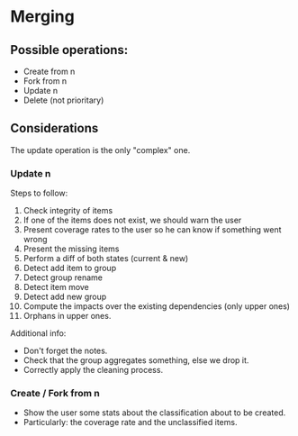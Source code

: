 # Merging

## Possible operations:

* Create from n
* Fork from n
* Update n
* Delete (not prioritary)

## Considerations

The update operation is the only "complex" one.

### Update n

Steps to follow:

1. Check integrity of items
  1. If one of the items does not exist, we should warn the user
  2. Present coverage rates to the user so he can know if something went wrong
  3. Present the missing items
2. Perform a diff of both states (current & new)
  1. Detect add item to group
  2. Detect group rename
  3. Detect item move
  4. Detect add new group
3. Compute the impacts over the existing dependencies (only upper ones)
  1. Orphans in upper ones.

Additional info:

* Don't forget the notes.
* Check that the group aggregates something, else we drop it.
* Correctly apply the cleaning process.


### Create / Fork from n

* Show the user some stats about the classification about to be created.
* Particularly: the coverage rate and the unclassified items.
